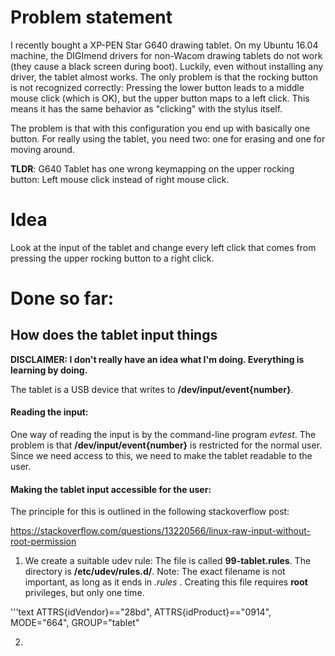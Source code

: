 # Problem statement
I recently bought a XP-PEN Star G640 drawing tablet. 
On my Ubuntu 16.04 machine, the DIGImend drivers for non-Wacom drawing tablets do not work (they cause a black screen during boot). Luckily, even without installing any driver, the tablet almost works. The only problem is that the rocking button is not recognized correctly: Pressing the lower button leads to a middle mouse click (which is OK), but the upper button maps to a left click. This means it has the same behavior as "clicking" with the stylus itself.

The problem is that with this configuration you end up with basically one button. For really using the tablet, you need two: one for erasing and one for moving around. 


__TLDR__: G640 Tablet has one wrong keymapping on the upper rocking button: Left mouse click instead of right mouse click.

# Idea
Look at the input of the tablet and change every left click that comes from pressing the upper rocking button to a right click.

# Done so far: 

## How does the tablet input things

__DISCLAIMER: I don't really have an idea what I'm doing. Everything is learning by doing.__

The tablet is a USB device that writes to __/dev/input/event{number}__.

#### Reading the input:
One way of reading the input is by the command-line program *evtest*.
The problem is that __/dev/input/event{number}__ is restricted for the normal user. Since we need access to this, we need to make the tablet readable to the user. 


#### Making the tablet input accessible for the user:

The principle for this is outlined in the following stackoverflow post: 

https://stackoverflow.com/questions/13220566/linux-raw-input-without-root-permission

1. We create a suitable udev rule: The file is called **99-tablet.rules**. The directory is __/etc/udev/rules.d/__. Note: The exact filename is not important, as long as it ends in *.rules* . Creating this file requires __root__ privileges, but only one time.

'''text
ATTRS{idVendor}=="28bd", ATTRS{idProduct}=="0914", MODE="664", GROUP="tablet"



2. 
